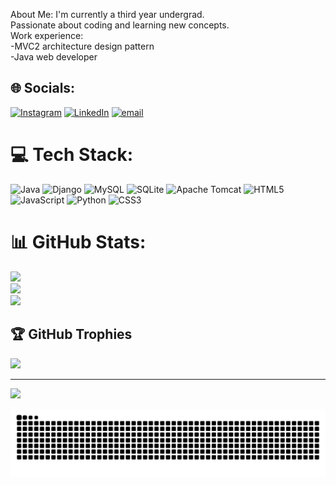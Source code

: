 About Me:
I'm currently a third year undergrad.<br>Passionate about coding and learning new concepts.<br>Work experience:<br>-MVC2 architecture design pattern <br>-Java web developer<br>


## 🌐 Socials:
[![Instagram](https://img.shields.io/badge/Instagram-%23E4405F.svg?logo=Instagram&logoColor=white)](https://instagram.com/its_justpatil) [![LinkedIn](https://img.shields.io/badge/LinkedIn-%230077B5.svg?logo=linkedin&logoColor=white)](www.linkedin.com/in/sohampatil1510) [![email](https://img.shields.io/badge/Email-D14836?logo=gmail&logoColor=white)](mailto:sohampatil1510@gmail.com) 

# 💻 Tech Stack:
![Java](https://img.shields.io/badge/java-%23ED8B00.svg?style=for-the-badge&logo=openjdk&logoColor=white) ![Django](https://img.shields.io/badge/django-%23092E20.svg?style=for-the-badge&logo=django&logoColor=white) ![MySQL](https://img.shields.io/badge/mysql-4479A1.svg?style=for-the-badge&logo=mysql&logoColor=white) ![SQLite](https://img.shields.io/badge/sqlite-%2307405e.svg?style=for-the-badge&logo=sqlite&logoColor=white) ![Apache Tomcat](https://img.shields.io/badge/apache%20tomcat-%23F8DC75.svg?style=for-the-badge&logo=apache-tomcat&logoColor=black) ![HTML5](https://img.shields.io/badge/html5-%23E34F26.svg?style=for-the-badge&logo=html5&logoColor=white) ![JavaScript](https://img.shields.io/badge/javascript-%23323330.svg?style=for-the-badge&logo=javascript&logoColor=%23F7DF1E) ![Python](https://img.shields.io/badge/python-3670A0?style=for-the-badge&logo=python&logoColor=ffdd54) ![CSS3](https://img.shields.io/badge/css3-%231572B6.svg?style=for-the-badge&logo=css3&logoColor=white)
# 📊 GitHub Stats:
![](https://github-readme-stats.vercel.app/api?username=xopatil&theme=dark&hide_border=false&include_all_commits=false&count_private=false)<br/>
![](https://nirzak-streak-stats.vercel.app/?user=xopatil&theme=dark&hide_border=false)<br/>
![](https://github-readme-stats.vercel.app/api/top-langs/?username=xopatil&theme=dark&hide_border=false&include_all_commits=false&count_private=false&layout=compact)

## 🏆 GitHub Trophies
![](https://github-profile-trophy.vercel.app/?username=xopatil&theme=radical&no-frame=false&no-bg=true&margin-w=4)

---
[![](https://visitcount.itsvg.in/api?id=xopatil&icon=0&color=0)](https://visitcount.itsvg.in)

<!-- Proudly created with GPRM ( https://gprm.itsvg.in ) -->
<picture>
  <source media="(prefers-color-scheme: dark)" srcset="https://raw.githubusercontent.com/xopatil/xopatil/output/github-snake-dark.svg" />
  <source media="(prefers-color-scheme: light)" srcset="https://raw.githubusercontent.com/tobiasmeyhoefer/tobiasmeyhoefer/output/github-snake.svg" />
  <img alt="github-snake" src="https://raw.githubusercontent.com/xopatil/xopatil/output/github-snake.svg" />
</picture>
